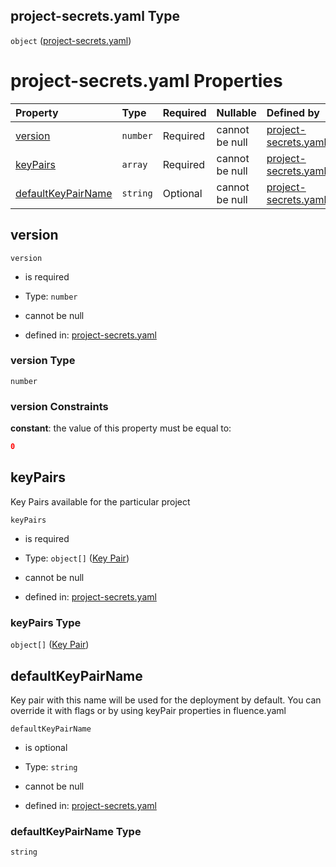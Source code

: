 ## project-secrets.yaml Type

`object` ([project-secrets.yaml](project-secrets.md))

# project-secrets.yaml Properties

| Property                                  | Type     | Required | Nullable       | Defined by                                                                                                                                                 |
| :---------------------------------------- | :------- | :------- | :------------- | :--------------------------------------------------------------------------------------------------------------------------------------------------------- |
| [version](#version)                       | `number` | Required | cannot be null | [project-secrets.yaml](project-secrets-properties-version.md "https://fluence.dev/schemas/project-secrets.yaml#/properties/version")                       |
| [keyPairs](#keypairs)                     | `array`  | Required | cannot be null | [project-secrets.yaml](project-secrets-properties-key-pairs.md "https://fluence.dev/schemas/project-secrets.yaml#/properties/keyPairs")                    |
| [defaultKeyPairName](#defaultkeypairname) | `string` | Optional | cannot be null | [project-secrets.yaml](project-secrets-properties-defaultkeypairname.md "https://fluence.dev/schemas/project-secrets.yaml#/properties/defaultKeyPairName") |

## version



`version`

*   is required

*   Type: `number`

*   cannot be null

*   defined in: [project-secrets.yaml](project-secrets-properties-version.md "https://fluence.dev/schemas/project-secrets.yaml#/properties/version")

### version Type

`number`

### version Constraints

**constant**: the value of this property must be equal to:

```json
0
```

## keyPairs

Key Pairs available for the particular project

`keyPairs`

*   is required

*   Type: `object[]` ([Key Pair](project-secrets-properties-key-pairs-key-pair.md))

*   cannot be null

*   defined in: [project-secrets.yaml](project-secrets-properties-key-pairs.md "https://fluence.dev/schemas/project-secrets.yaml#/properties/keyPairs")

### keyPairs Type

`object[]` ([Key Pair](project-secrets-properties-key-pairs-key-pair.md))

## defaultKeyPairName

Key pair with this name will be used for the deployment by default. You can override it with flags or by using keyPair properties in fluence.yaml

`defaultKeyPairName`

*   is optional

*   Type: `string`

*   cannot be null

*   defined in: [project-secrets.yaml](project-secrets-properties-defaultkeypairname.md "https://fluence.dev/schemas/project-secrets.yaml#/properties/defaultKeyPairName")

### defaultKeyPairName Type

`string`
